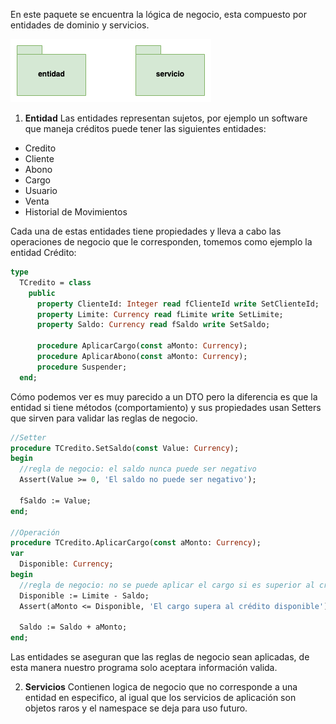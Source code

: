 En este paquete se encuentra la lógica de negocio, esta compuesto por entidades de dominio y servicios.

![](https://raw.githubusercontent.com/bambucode/resources/main/dominio.png)


1. **Entidad** Las entidades representan sujetos, por ejemplo un software que maneja créditos puede tener las siguientes entidades:

* Credito
* Cliente
* Abono
* Cargo
* Usuario
* Venta
* Historial de Movimientos

Cada una de estas entidades tiene propiedades y lleva a cabo las operaciones de negocio que le corresponden, tomemos como ejemplo la entidad Crédito:

```pascal
type
  TCredito = class
    public
      property ClienteId: Integer read fClienteId write SetClienteId;
      property Limite: Currency read fLimite write SetLimite;
      property Saldo: Currency read fSaldo write SetSaldo;

      procedure AplicarCargo(const aMonto: Currency);
      procedure AplicarAbono(const aMonto: Currency);
      procedure Suspender;
  end;
```
Cómo podemos ver es muy parecido a un DTO pero la diferencia es que la entidad si tiene métodos (comportamiento) y sus propiedades usan Setters que sirven para validar las reglas de negocio.

```pascal
//Setter
procedure TCredito.SetSaldo(const Value: Currency);
begin
  //regla de negocio: el saldo nunca puede ser negativo
  Assert(Value >= 0, 'El saldo no puede ser negativo'); 

  fSaldo := Value;
end;

//Operación
procedure TCredito.AplicarCargo(const aMonto: Currency);
var 
  Disponible: Currency;
begin
  //regla de negocio: no se puede aplicar el cargo si es superior al crédito disponible
  Disponible := Limite - Saldo;
  Assert(aMonto <= Disponible, 'El cargo supera al crédito disponible');

  Saldo := Saldo + aMonto;
end;
```

Las entidades se aseguran que las reglas de negocio sean aplicadas, de esta manera nuestro programa solo aceptara información valida.

2. **Servicios** Contienen logica de negocio que no corresponde a una entidad en especifico, al igual que los servicios de aplicación son objetos raros y el namespace se deja para uso futuro.